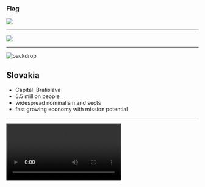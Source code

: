 ### Flag

![](https://upload.wikimedia.org/wikipedia/commons/e/e6/Flag_of_Slovakia.svg)

---

![](https://upload.wikimedia.org/wikipedia/commons/1/1d/EU-Slovakia.svg)

---

![backdrop](https://res.cloudinary.com/kiekies/image/upload/v1678044393/prayer/izp1pwgyzesuujgdm8tr.jpg)

## Slovakia

- Capital: Bratislava
- 5.5 million people
- widespread nominalism and sects
- fast growing economy with mission potential

---

![](https://f000.backblazeb2.com/file/ccw-prayer/slovakia.mp4)
